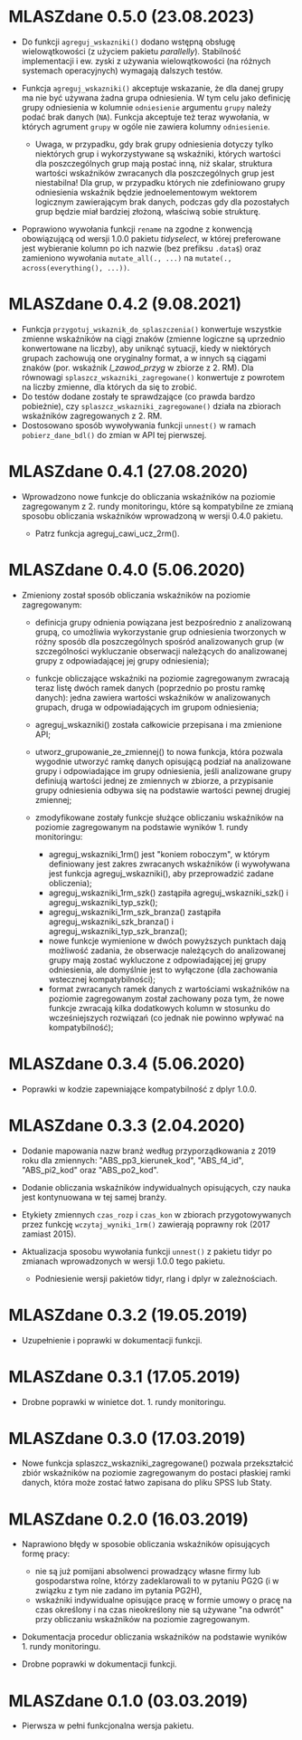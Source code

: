 # MLASZdane 0.5.0 (23.08.2023)

-   Do funkcji `agreguj_wskazniki()` dodano wstępną obsługę wielowątkowości (z użyciem pakietu *parallelly*). Stabilność implementacji i ew. zyski z używania wielowątkowości (na różnych systemach operacyjnych) wymagają dalszych testów.
-   Funkcja `agreguj_wskazniki()` akceptuje wskazanie, że dla danej grupy ma nie być używana żadna grupa odniesienia. W tym celu jako definicję grupy odniesienia w kolumnie `odniesienie` argumentu `grupy` należy podać brak danych (`NA`). Funkcja akceptuje też teraz wywołania, w których agrument `grupy` w ogóle nie zawiera kolumny `odniesienie`.

    -   Uwaga, w przypadku, gdy brak grupy odniesienia dotyczy tylko niektórych grup i wykorzystywane są wskaźniki, których wartości dla poszczególnych grup mają postać inną, niż skalar, struktura wartości wskaźników zwracanych dla poszczególnych grup jest niestabilna! Dla grup, w przypadku których nie zdefiniowano grupy odniesienia wskaźnik będzie jednoelementowym wektorem logicznym zawierającym brak danych, podczas gdy dla pozostałych grup będzie miał bardziej złożoną, właściwą sobie strukturę.

-   Poprawiono wywołania funkcji `rename` na zgodne z konwencją obowiązującą od wersji 1.0.0 pakietu *tidyselect*, w której preferowane jest wybieranie kolumn po ich nazwie (bez prefiksu `.data$`) oraz zamieniono wywołania `mutate_all(., ...)` na `mutate(., across(everything(), ...))`.

# MLASZdane 0.4.2 (9.08.2021)

-   Funkcja `przygotuj_wskaznik_do_splaszczenia()` konwertuje wszystkie zmienne wskaźników na ciągi znaków (zmienne logiczne są uprzednio konwertowane na liczby), aby uniknąć sytuacji, kiedy w niektórych grupach zachowują one oryginalny format, a w innych są ciągami znaków (por. wskaźnik *l_zawod_przyg* w zbiorze z 2. RM). Dla równowagi `splaszcz_wskazniki_zagregowane()` konwertuje z powrotem na liczby zmienne, dla których da się to zrobić.
-   Do testów dodane zostały te sprawdzające (co prawda bardzo pobieżnie), czy `splaszcz_wskazniki_zagregowane()` działa na zbiorach wskaźników zagregowanych z 2. RM.
-   Dostosowano sposób wywoływania funkcji `unnest()` w ramach `pobierz_dane_bdl()` do zmian w API tej pierwszej.

# MLASZdane 0.4.1 (27.08.2020)

-   Wprowadzono nowe funkcje do obliczania wskaźników na poziomie zagregowanym z 2. rundy monitoringu, które są kompatybilne ze zmianą sposobu obliczania wskaźników wprowadzoną w wersji 0.4.0 pakietu.

    -   Patrz funkcja agreguj_cawi_ucz_2rm().

# MLASZdane 0.4.0 (5.06.2020)

-   Zmieniony został sposób obliczania wskaźników na poziomie zagregowanym:

    -   definicja grupy odnienia powiązana jest bezpośrednio z analizowaną grupą, co umożliwia wykorzystanie grup odniesienia tworzonych w różny sposób dla poszczególnych spośród analizowanych grup (w szczególności wykluczanie obserwacji należących do analizowanej grupy z odpowiadającej jej grupy odniesienia);

    -   funkcje obliczające wskaźniki na poziomie zagregowanym zwracają teraz listę dwóch ramek danych (poprzednio po prostu ramkę danych): jedna zawiera wartości wskaźników w analizowanych grupach, druga w odpowiadających im grupom odniesienia;

    -   agreguj_wskazniki() została całkowicie przepisana i ma zmienione API;

    -   utworz_grupowanie_ze_zmiennej() to nowa funkcja, która pozwala wygodnie utworzyć ramkę danych opisującą podział na analizowane grupy i odpowiadające im grupy odniesienia, jeśli analizowane grupy definiują wartości jednej ze zmiennych w zbiorze, a przypisanie grupy odniesienia odbywa się na podstawie wartości pewnej drugiej zmiennej;

    -   zmodyfikowane zostały funkcje służące obliczaniu wskaźników na poziomie zagregowanym na podstawie wyników 1. rundy monitoringu:

        -   agreguj_wskazniki_1rm() jest "koniem roboczym", w którym definiowany jest zakres zwracanych wskaźników (i wywoływana jest funkcja agreguj_wskazniki(), aby przeprowadzić zadane obliczenia);
        -   agreguj_wskazniki_1rm_szk() zastąpiła agreguj_wskazniki_szk() i agreguj_wskazniki_typ_szk();
        -   agreguj_wskazniki_1rm_szk_branza() zastąpiła agreguj_wskazniki_szk_branza() i agreguj_wskazniki_typ_szk_branza();
        -   nowe funkcje wymienione w dwóch powyższych punktach dają możliwość zadania, że obserwacje należących do analizowanej grupy mają zostać wykluczone z odpowiadającej jej grupy odniesienia, ale domyślnie jest to wyłączone (dla zachowania wstecznej kompatybilności);
        -   format zwracanych ramek danych z wartościami wskaźników na poziomie zagregowanym został zachowany poza tym, że nowe funkcje zwracają kilka dodatkowych kolumn w stosunku do wcześniejszych rozwiązań (co jednak nie powinno wpływać na kompatybilność);

# MLASZdane 0.3.4 (5.06.2020)

-   Poprawki w kodzie zapewniające kompatybilność z dplyr 1.0.0.

# MLASZdane 0.3.3 (2.04.2020)

-   Dodanie mapowania nazw branż według przyporządkowania z 2019 roku dla zmiennych: "ABS_pp3_kierunek_kod", "ABS_f4_id", "ABS_pi2_kod" oraz "ABS_po2_kod".

-   Dodanie obliczania wskaźników indywidualnych opisujących, czy nauka jest kontynuowana w tej samej branży.

-   Etykiety zmiennych `czas_rozp` i `czas_kon` w zbiorach przygotowywanych przez funkcję `wczytaj_wyniki_1rm()` zawierają poprawny rok (2017 zamiast 2015).

-   Aktualizacja sposobu wywołania funkcji `unnest()` z pakietu tidyr po zmianach wprowadzonych w wersji 1.0.0 tego pakietu.

    -   Podniesienie wersji pakietów tidyr, rlang i dplyr w zależnościach.

# MLASZdane 0.3.2 (19.05.2019)

-   Uzupełnienie i poprawki w dokumentacji funkcji.

# MLASZdane 0.3.1 (17.05.2019)

-   Drobne poprawki w winietce dot. 1. rundy monitoringu.

# MLASZdane 0.3.0 (17.03.2019)

-   Nowe funkcja splaszcz_wskazniki_zagregowane() pozwala przekształcić zbiór wskaźników na poziomie zagregowanym do postaci płaskiej ramki danych, która może zostać łatwo zapisana do pliku SPSS lub Staty.

# MLASZdane 0.2.0 (16.03.2019)

-   Naprawiono błędy w sposobie obliczania wskaźników opisujących formę pracy:

    -   nie są już pomijani absolwenci prowadzący własne firmy lub gospodarstwa rolne, którzy zadeklarowali to w pytaniu PG2G (i w związku z tym nie zadano im pytania PG2H),
    -   wskaźniki indywidualne opisujące pracę w formie umowy o pracę na czas określony i na czas nieokreślony nie są używane "na odwrót" przy obliczaniu wskaźników na poziomie zagregowanym.

-   Dokumentacja procedur obliczania wskaźników na podstawie wyników 1. rundy monitoringu.

-   Drobne poprawki w dokumentacji funkcji.

# MLASZdane 0.1.0 (03.03.2019)

-   Pierwsza w pełni funkcjonalna wersja pakietu.
